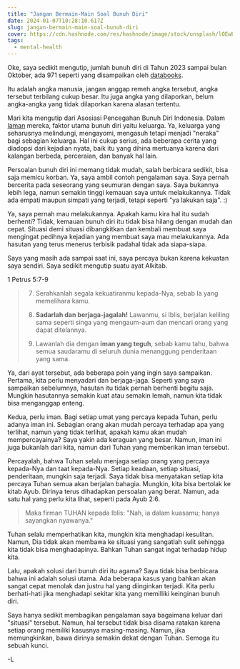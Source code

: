 ```yaml
---
title: "Jangan Bermain-Main Soal Bunuh Diri"
date: 2024-01-07T10:28:10.617Z
slug: jangan-bermain-main-soal-bunuh-diri
cover: https://cdn.hashnode.com/res/hashnode/image/stock/unsplash/lOEwEBoZqAw/upload/0c9743306d5d32f9928b5ec6cf1a8c5d.jpeg
tags:
  - mental-health
---
```


Oke, saya sedikit mengutip, jumlah bunuh diri di Tahun 2023 sampai bulan Oktober, ada 971 seperti yang disampaikan oleh [databooks](https://databoks.katadata.co.id/datapublish/2023/10/18/ada-971-kasus-bunuh-diri-sampai-oktober-2023-terbanyak-di-jawa-tengah).

Itu adalah angka manusia, jangan anggap remeh angka tersebut, angka tersebut terbilang cukup besar. Itu juga angka yang dilaporkan, belum angka-angka yang tidak dilaporkan karena alasan tertentu.

Mari kita mengutip dari Asosiasi Pencegahan Bunuh Diri Indonesia. Dalam [laman](https://www.inasp.id/suicide-statistics) mereka, faktor utama bunuh diri yaitu keluarga. Ya, keluarga yang seharusnya melindungi, mengayomi, mengasuh tetapi menjadi "neraka" bagi sebagian keluarga. Hal ini cukup serius, ada beberapa cerita yang diadopsi dari kejadian nyata, baik itu yang dihina mertuanya karena dari kalangan berbeda, perceraian, dan banyak hal lain.

Persoalan bunuh diri ini memang tidak mudah, salah berbicara sedikit, bisa saja memicu korban. Ya, saya ambil contoh pengalaman saya. Saya pernah bercerita pada seseorang yang seumuran dengan saya. Saya bukannya lebih lega, namun semakin tinggi kemauan saya untuk melakukannya. Tidak ada empati maupun simpati yang terjadi, tetapi seperti "ya lakukan saja". :)

Ya, saya pernah mau melakukannya. Apakah kamu kira hal itu sudah berhenti? Tidak, kemauan bunuh diri itu tidak bisa hilang dengan mudah dan cepat. Situasi demi situasi dibangkitkan dan kembali membuat saya mengingat pedihnya kejadian yang membuat saya mau melakukannya. Ada hasutan yang terus menerus terbisik padahal tidak ada siapa-siapa.

Saya yang masih ada sampai saat ini, saya percaya bukan karena kekuatan saya sendiri. Saya sedikit mengutip suatu ayat Alkitab.

1 Petrus 5:7-9

> 7) Serahkanlah segala kekuatiranmu kepada-Nya, sebab Ia yang memelihara kamu.
> 
> 8) **Sadarlah dan berjaga-jagalah!** Lawanmu, si Iblis, berjalan keliling sama seperti singa yang mengaum-aum dan mencari orang yang dapat ditelannya.
> 
> 9) Lawanlah dia dengan **iman yang teguh**, sebab kamu tahu, bahwa semua saudaramu di seluruh dunia menanggung penderitaan yang sama.

Ya, dari ayat tersebut, ada beberapa poin yang ingin saya sampaikan. Pertama, kita perlu menyadari dan berjaga-jaga. Seperti yang saya sampaikan sebelumnya, hasutan itu tidak pernah berhenti begitu saja. Mungkin hasutannya semakin kuat atau semakin lemah, namun kita tidak bisa menganggap enteng.

Kedua, perlu iman. Bagi setiap umat yang percaya kepada Tuhan, perlu adanya iman ini. Sebagian orang akan mudah percaya terhadap apa yang terlihat, namun yang tidak terlihat, apakah kamu akan mudah mempercayainya? Saya yakin ada keraguan yang besar. Namun, iman ini juga bukanlah dari kita, namun dari Tuhan yang memberikan iman tersebut.

Percayalah, bahwa Tuhan selalu menjaga setiap orang yang percaya kepada-Nya dan taat kepada-Nya. Setiap keadaan, setiap situasi, penderitaan, mungkin saja terjadi. Saya tidak bisa menyatakan setiap kita percaya Tuhan semua akan berjalan bahagia. Mungkin, kita bisa bertolak ke kitab Ayub. Dirinya terus dihadapkan persoalan yang berat. Namun, ada satu hal yang perlu kita lihat, seperti pada Ayub 2:6.

> Maka firman TUHAN kepada Iblis: "Nah, ia dalam kuasamu; hanya sayangkan nyawanya."

Tuhan selalu memperhatikan kita, mungkin kita menghadapi kesulitan. Namun, Dia tidak akan membawa ke situasi yang sangatlah sulit sehingga kita tidak bisa menghadapinya. Bahkan Tuhan sangat ingat terhadap hidup kita.

Lalu, apakah solusi dari bunuh diri itu agama? Saya tidak bisa berbicara bahwa ini adalah solusi utama. Ada beberapa kasus yang bahkan akan sangat cepat menolak dan justru hal yang diinginkan terjadi. Kita perlu berhati-hati jika menghadapi sekitar kita yang memilliki keinginan bunuh diri.

Saya hanya sedikit membagikan pengalaman saya bagaimana keluar dari "situasi" tersebut. Namun, hal tersebut tidak bisa disama ratakan karena setiap orang memiliki kasusnya masing-masing. Namun, jika memungkinkan, bawa dirinya semakin dekat dengan Tuhan. Semoga itu sebuah kunci.

\-L